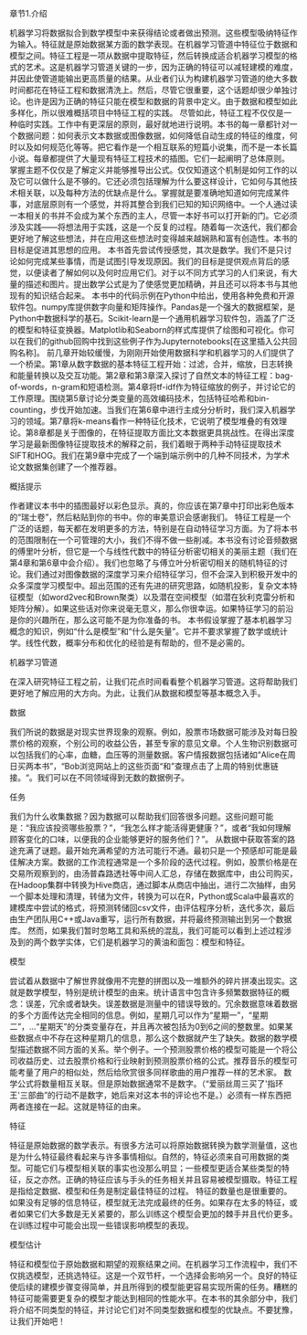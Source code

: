 章节1.介绍

机器学习将数据拟合到数学模型中来获得结论或者做出预测。这些模型吸纳特征作为输入。特征就是原始数据某方面的数学表现。在机器学习管道中特征位于数据和模型之间。特征工程是一项从数据中提取特征，然后转换成适合机器学习模型的格式的艺术。这是机器学习管道关键的一步，因为正确的特征可以减轻建模的难度，并因此使管道能输出更高质量的结果。从业者们认为构建机器学习管道的绝大多数时间都花在特征工程和数据清洗上。然后，尽管它很重要，这个话题却很少单独讨论。也许是因为正确的特征只能在模型和数据的背景中定义。由于数据和模型如此多样化，所以很难概括项目中特征工程的实践。
尽管如此，特征工程不仅仅是一种临时实践。工作中有更深层的原则，最好就地进行说明。本书的每一章都针对一个数据问题：如何表示文本数据或图像数据，如何降低自动生成的特征的维度，何时以及如何规范化等等。把它看作是一个相互联系的短篇小说集，而不是一本长篇小说。每章都提供了大量现有特征工程技术的插图。它们一起阐明了总体原则。
掌握主题不仅仅是了解定义并能够推导出公式。仅仅知道这个机制是如何工作的以及它可以做什么是不够的。它还必须包括理解为什么要这样设计，它如何与其他技术相关联，以及每种方法的优缺点是什么。掌握就是要准确地知道如何完成某件事，对底层原则有一个感觉，并将其整合到我们已知的知识网络中。一个人通过读一本相关的书并不会成为某个东西的主人，尽管一本好书可以打开新的门。它必须涉及实践——将想法用于实践，这是一个反复的过程。随着每一次迭代，我们都会更好地了解这些想法，并在应用这些想法时变得越来越娴熟和富有创造性。本书的目标是促进其思想的应用。
本书首先尝试传授感觉，其次是数学。我们不是只讨论如何完成某些事情，而是试图引导发现原因。我们的目标是提供观点背后的感觉，以便读者了解如何以及何时应用它们。对于以不同方式学习的人们来说，有大量的描述和图片。提出数学公式是为了使感觉更加精确，并且还可以将本书与其他现有的知识结合起来。
本书中的代码示例在Python中给出，使用各种免费和开源软件包。numpy库提供数字向量和矩阵操作。Pandas是一个强大的数据框架，是Python中数据科学的基石。Scikit-learn是一个通用机器学习软件包，涵盖了广泛的模型和特征变换器。Matplotlib和Seaborn的样式库提供了绘图和可视化。你可以在我们的github回购中找到这些例子作为Jupyternotebooks[在这里插入公共回购名称]。
前几章开始较缓慢，为刚刚开始使用数据科学和机器学习的人们提供了一个桥梁。第1章从数字数据的基本特征工程开始：过滤，合并，缩放，日志转换和能量转换以及交互功能。第2章和第3章深入探讨了自然文本的特征工程：bag-of-words，n-gram和短语检测。第4章将tf-idf作为特征缩放的例子，并讨论它的工作原理。围绕第5章讨论分类变量的高效编码技术，包括特征哈希和bin-counting，步伐开始加速。当我们在第6章中进行主成分分析时，我们深入机器学习的领域。第7章将k-means看作一种特征化技术，它说明了模型堆叠的有效理论。第8章都是关于图像的，在特征提取方面比文本数据更具挑战性。在得出深度学习是最新图像特征提取技术的解释之前，我们着眼于两种手动特征提取技术SIFT和HOG。我们在第9章中完成了一个端到端示例中的几种不同技术，为学术论文数据集创建了一个推荐器。

概括提示

作者建议本书中的插图最好以彩色显示。真的，你应该在第7章中打印出彩色版本的“瑞士卷”，然后粘贴到你的书中。你的审美意识会感谢我们。
特征工程是一个广泛的话题，每天都在发明更多的方法，特别是在自动特征学习方面。为了将本书的范围限制在一个可管理的大小，我们不得不做一些削减。本书没有讨论音频数据的傅里叶分析，但它是一个与线性代数中的特征分析密切相关的美丽主题（我们在第4章和第6章中会介绍）。我们也忽略了与傅立叶分析密切相关的随机特征的讨论。我们通过对图像数据的深度学习来介绍特征学习，但不会深入到积极开发中的众多深度学习模型中。超出范围的还有先进的研究思路，如随机投影，复杂文本特征模型（如word2vec和Brown聚类）以及潜在空间模型（如潜在狄利克雷分析和矩阵分解）。如果这些话对你来说毫无意义，那么你很幸运。如果特征学习的前沿是你的兴趣所在，那么这可能不是为你准备的书。
本书假设掌握了基本机器学习概念的知识，例如“什么是模型”和“什么是矢量”。它并不要求掌握了数学或统计学。线性代数，概率分布和优化的经验是有帮助的，但不是必需的。

机器学习管道

在深入研究特征工程之前，让我们花点时间看看整个机器学习管道。这将帮助我们更好地了解应用的大方向。为此，让我们从数据和模型等基本概念入手。

数据

我们所说的数据是对现实世界现象的观察。例如，股票市场数据可能涉及对每日股票价格的观察，个别公司的收益公告，甚至专家的意见文章。个人生物识别数据可以包括我们的心率，血糖，血压等的测量数据。客户情报数据包括诸如“Alice在周日买两本书”，“Bob浏览网站上的这些页面“和”查理点击了上周的特别优惠链接。“。我们可以在不同领域得到无数的数据例子。

任务

我们为什么收集数据？因为数据可以帮助我们回答很多问题。这些问题可能是：“我应该投资哪些股票？”，“我怎么样才能活得更健康？”，或者“我如何理解顾客变化的口味，以便我的企业能够更好的服务他们？”。
从数据中获取答案的路途充满了谜题。最开始充满希望的方法可能行不通。最初只是一个预感却可能是最佳解决方案。数据的工作流程通常是一个多阶段的迭代过程。例如，股票价格是在交易所观察到的，由汤普森路透社等中间人汇总，存储在数据库中，由公司购买，在Hadoop集群中转换为Hive商店，通过脚本从商店中抽出，进行二次抽样，由另一个脚本处理和清理，转储为文件，转换为可以在R，Python或Scala中最喜欢的建模库中尝试的格式，将预测转储回csv文件，由评估程序分析，迭代多次，最后由生产团队用C++或Java重写，运行所有数据，并将最终预测输出到另一个数据库。
然而，如果我们暂时忽略工具和系统的混乱，我们可能可以看到上述过程涉及到的两个数学实体，它们是机器学习的黄油和面包：模型和特征。

模型

尝试着从数据中了解世界就像用不完整的拼图以及一堆额外的碎片拼凑出现实。这就是数学模型，特别是统计模型的由来。统计语言中包含许多频繁数据特征的概念：误差，冗余或者缺失。误差数据是测量中的错误导致的。冗余数据意味着数据的多个方面传达完全相同的信息。例如，星期几可以作为“星期一”，“星期二”，...“星期天”的分类变量存在，并且再次被包括为0到6之间的整数里。如果某些数据点中不存在这种星期几的信息，那么这个数据就产生了缺失。数据的数学模型描述数据不同方面的关系。举个例子。一个预测股票价格的模型可能是一个将公司收益历史、过去股票价格和行业映射到预测股票价格的公式。推荐音乐的模型可能考量了用户的相似处，然后给欣赏很多同样歌曲的用户推荐一样的艺术家。
数学公式将数量相互关联。但是原始数据通常不是数字。（“爱丽丝周三买了'指环王'三部曲”的行动不是数字，她后来对这本书的评论也不是。）必须有一样东西把两者连接在一起。这就是特征的由来。

特征

特征是原始数据的数学表示。有很多方法可以将原始数据转换为数学测量值，这也是为什么特征最终看起来与许多事情相似。自然的，特征必须来自可用数据的类型。可能它们与模型相关联的事实也没那么明显；一些模型更适合某些类型的特征，反之亦然。正确的特征应该与手头的任务相关并且容易被模型摄取。特征工程是指给定数据、模型和任务是制定最佳特征的过程。
特征的数量也是很重要的。如果没有足够的信息特征，模型就无法完成最终的任务。如果存在太多的特征，或者如果它们大多数是无关紧要的，那么训练这个模型会更加的棘手并且代价更多。在训练过程中可能会出现一些错误影响模型的表现。

模型估计

特征和模型位于原始数据和期望的观察结果之间。在机器学习工作流程中，我们不仅挑选模型，还挑选特征。这是一个双节杆，一个选择会影响另一个。良好的特征使后续的建模步骤变得简单，并且所得到的模型能更容易实现所需的任务。糟糕的特征可能需要更复杂的模型才能达到相同的性能水平。在本书的其余部分中，我们将介绍不同类型的特征，并讨论它们对不同类型数据和模型的优缺点。不要犹豫，让我们开始吧！